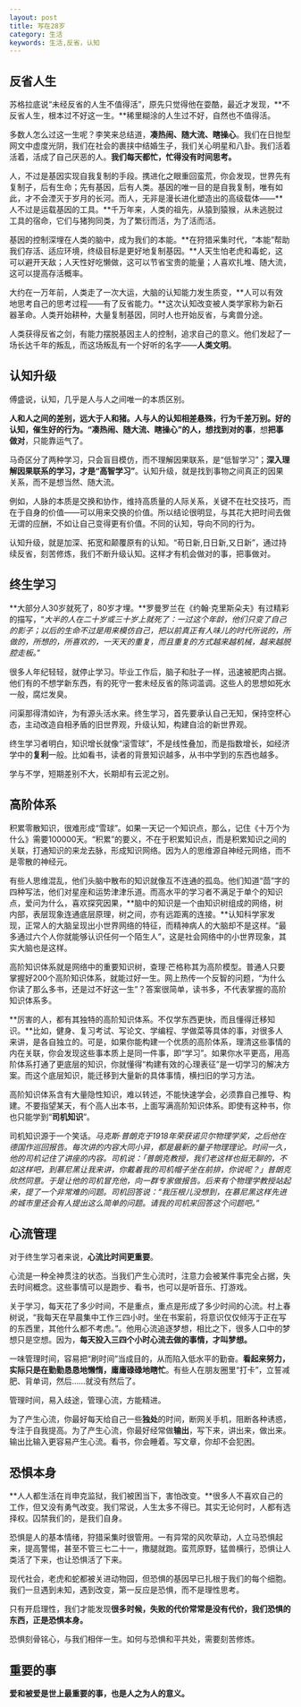 ```yaml
---
layout: post
title: 写在28岁
category: 生活
keywords: 生活,反省，认知
---
```


## 反省人生 ##

苏格拉底说“未经反省的人生不值得活”，原先只觉得他在耍酷，最近才发现，**不反省人生，根本过不好这一生。**稀里糊涂的人生过不好，自然也不值得活。

多数人怎么过这一生呢？李笑来总结道，**凑热闹、随大流、瞎操心**。我们在日抛型网文中虚度光阴，我们在社会的裹挟中结婚生子，我们关心明星和八卦。我们活着活着，活成了自己厌恶的人。**我们每天都忙，忙得没有时间思考。**

人，不过是基因实现自我复制的手段。携进化之眼重回蛮荒，你会发现，世界先有复制子，后有生命；先有基因，后有人类。基因的唯一目的是自我复制，唯有如此，才不会湮灭于岁月的长河。而人，无非是漫长进化塑造出的高级载体——**人不过是运载基因的工具。**千万年来，人类的祖先，从猿到猿猴，从未逃脱过工具的宿命，它们与猪狗同类，为了繁衍而活，为了活而活。

基因的控制深埋在人类的脑中，成为我们的本能。**在狩猎采集时代，“本能”帮助我们存活、适应环境，终级目标是更好地复制基因。**人天生怕老虎和毒蛇，这可以避开天敌；人天性好吃懒做，这可以节省宝贵的能量；人喜欢扎堆、随大流，这可以提高存活概率。

大约在一万年前，人类走了一次大运，大脑的认知能力发生质变，**人可以有效地思考自己的思考过程——有了反省能力。**这次认知改变被人类学家称为新石器革命。人类开始耕种，大量复制基因，同时人也开始反省，与禽兽分途。

人类获得反省之剑，有能力摆脱基因主人的控制，追求自己的意义。他们发起了一场长达千年的叛乱，而这场叛乱有一个好听的名字——**人类文明**。

## 认知升级 ##
傅盛说，认知，几乎是人与人之间唯一的本质区别。

**人和人之间的差别，远大于人和猪。**人与人的认知相差悬殊，行为千差万别。好的认知，催生好的行为。“凑热闹、随大流、瞎操心”的人，想找到**对的事**，想**把事做对**，只能靠运气了。

马奇区分了两种学习，只会盲目模仿，而不理解因果联系，是“低智学习”；**深入理解因果联系的学习，才是“高智学习”**。认知升级，就是找到事物之间真正的因果关系，而不是想当然、随大流。

例如，人脉的本质是交换和协作，维持高质量的人际关系，关键不在社交技巧，而在于自身的价值——可以用来交换的价值。所以结论很明显，与其花大把时间去做无谓的应酬，不如让自己变得更有价值。不同的认知，导向不同的行为。

认知升级，就是加深、拓宽和颠覆原有的认知。“苟日新,日日新,又日新”，通过持续反省，刻苦修炼，我们不断升级认知。这样才有机会做对的事，把事做对。

## 终生学习 ##

**大部分人30岁就死了，80岁才埋。**罗曼罗兰在《约翰·克里斯朵夫》有过精彩的描写，“*大半的人在二十岁或三十岁上就死了：一过这个年龄，他们只变了自己的影子；以后的生命不过是用来模仿自己，把以前真正有人味儿的时代所说的，所做的，所想的，所喜欢的，一天天的重复，而且重复的方式越来越机械，越来越脱腔走板。*”

很多人年纪轻轻，就停止学习。毕业工作后，脑子和肚子一样，迅速被肥肉占据。他们有的不想学新东西，有的死守一套未经反省的陈词滥调。这些人的思想如死水一般，腐烂发臭。

问渠那得清如许，为有源头活水来。终生学习，首先要承认自己无知，保持空杯心态，主动改造自相矛盾的旧世界观，升级认知，构建自洽的新世界观。

终生学习者明白，知识增长就像“滚雪球”，不是线性叠加，而是指数增长，如经济学中的**复利**一般。比如看书，读者的背景知识越多，从书中学到的东西也越多。

学与不学，短期差别不大，长期却有云泥之别。

## 高阶体系 ##
积累零散知识，很难形成“雪球”。如果一天记一个知识点，那么，记住《十万个为什么》需要100000天。“积累”的要义，不在于积累知识点，而是积累知识之间的关联，打通知识的来龙去脉，形成知识网络。因为人的思维源自神经元网络，而不是零散的神经元。

有些人思维混乱，他们头脑中散布的知识就像互不连通的孤岛。他们知道“茴”字的四种写法，他们对星座和运势津津乐道。而高水平的学习者不满足于单个的知识点，爱问为什么，喜欢探究因果，**脑中的知识是一个由知识树组成的网络，树内部，表层现象连通底层原理，树之间，亦有远距离的连接。**认知科学家发现，正常人的大脑呈现出小世界网络的特征，而精神病人的大脑却不是这样。“最多通过六个人你就能够认识任何一个陌生人”，这是社会网络中的小世界现象，其实大脑也是这样。

高阶知识体系就是网络中的重要知识树，查理·芒格称其为高阶模型。普通人只要掌握好200个高阶知识体系，就能过好一生。网上热传一个反智的问题，“为什么你读了那么多书，还是过不好这一生”？答案很简单，读书多，不代表掌握的高阶知识体系多。

**厉害的人，都有其独特的高阶知识体系。不仅学东西更快，而且懂得迁移知识。**比如，健身、复习考试、写论文、学编程、学做菜等具体的事，对很多人来讲，是各自独立的。可是，如果你能构建一个优质的高阶体系，理清这些事情的内在关联，你会发现这些事本质上是同一件事，即“学习”。如果你水平更高，用高阶体系打通了更底层的知识，你就懂得“构建有效的心理表征”是一切学习的解决方案。而这个底层知识，能迁移到大量新的具体事情，横扫旧的学习方法。

高阶知识体系含有大量隐性知识，难以转述，不能快速学会，必须靠自己推导、构建。不要指望某天，有个高人出本书，上面写满高阶知识体系。即使有这种书，你也只能学到“**司机知识**”。

司机知识源于一个笑话。*马克斯·普朗克于1918年荣获诺贝尔物理学奖，之后他在德国作巡回报告。每次讲的内容大同小异，都是最新的量子物理理论。时间一久，他的司机记住了讲座的内容。司机说：「普朗克教授，我们老这样也挺无聊的，不如这样吧，到慕尼黑让我来讲，你戴着我的司机帽子坐在前排，你说呢？」普朗克欣然同意。于是让他的司机冒充他，向一群专家做报告。后来有个物理学教授站起来，提了一个非常难的问题。司机回答说：“我压根儿没想到，在慕尼黑这样先进的城市里还会有人提出这么简单的问题。请我的司机来回答这个问题吧。”*

## 心流管理 ##
对于终生学习者来说，**心流比时间更重要**。

心流是一种全神贯注的状态。当我们产生心流时，注意力会被某件事完全占据，失去时间概念。这些事情可以是跑步、看书，也可以是听音乐、打游戏。

关于学习，每天花了多少时间，不是重点，重点是形成了多少时间的心流。村上春树说，“我每天在早晨集中工作三四小时。坐在书案前，将意识仅仅倾泻于正在写的东西里，其他什么都不考虑。”。他用心流追逐梦想，相比之下，很多人口中的梦想只是空想。因为，**每天投入三四个小时心流去做的事情，才叫梦想。**

一味管理时间，容易把“刷时间”当成目的，从而陷入低水平的勤奋。**看起来努力，实际只是在勤勤恳恳地懒惰，庸庸碌碌地瞎忙**。有些人在朋友圈里“打卡”，立誓减肥、背单词，然后……就没有然后了。

管理时间，易入歧途，管理心流，方能精进。

为了产生心流，你最好每天给自己一些**独处**的时间，断网关手机，阻断各种诱惑，专注于自我提高。为了产生心流，你最好经常做**输出**，写下来，讲出来，做出来。输出比输入更容易产生心流。看书，你会睡着。写文章，你却不会犯困。

## 恐惧本身 ##
**人人都生活在肖申克监狱，我们被困当下，害怕改变。**很多人不喜欢自己的工作，但又没有勇气改变。我们常说，人生太多不得已。其实无论何时，人都有选择权。囚禁我们的，是我们自身。

恐惧是人的基本情绪，狩猎采集时很管用。一有异常的风吹草动，人立马恐惧起来，提高警惕，甚至不管三七二十一，撒腿就跑。蛮荒原野，猛兽横行，恐惧让人类活了下来，也让恐惧活了下来。

现代社会，老虎和蛇都被关进动物园，但恐惧的基因早已扎根于我们的每个细胞。我们一旦遇到未知，遇到改变，第一反应是恐惧，而不是理性思考。

只有开启理性，我们才能发现**很多时候，失败的代价常常是没有代价，我们恐惧的东西，正是恐惧本身。**

恐惧刻骨铭心，与我们相伴一生。如何与恐惧和平共处，需要刻苦修炼。

## 重要的事 ##

**爱和被爱是世上最重要的事，也是人之为人的意义。**
